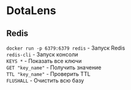 # DotaLens

## Redis
`docker run -p 6379:6379 redis` - Запуск Redis\
`redis-cli` - Запуск консоли\
`KEYS *` - Показать все ключи\
`GET "key_name"` - Получить значение\
`TTL "key_name"` - Проверить TTL\
`FLUSHALL` - Очистить всю базу